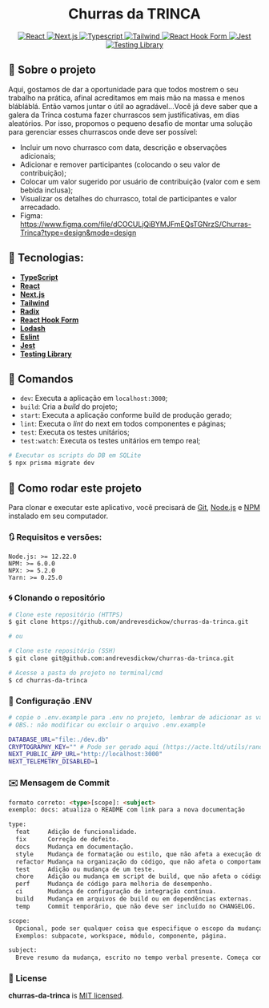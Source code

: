 <h1 align="center">
 Churras da TRINCA
</h1>

<p align="center">
  <a target="_blank" href="https://react.dev/">
    <img alt="React" src="https://img.shields.io/badge/react-%2323272f.svg?style=for-the-badge&logo=react&logoColor=%23149eca" />
  </a>
  <a target="_blank" href="https://nextjs.org/">
    <img alt="Next.js" src="https://img.shields.io/badge/next.js-%23000000.svg?style=for-the-badge&logo=next.js&logoColor=%23ffffff" />
  </a>
  <a target="_blank" href="https://www.typescriptlang.org/">
    <img alt="Typescript" src="https://img.shields.io/badge/typescript-%233178C6.svg?style=for-the-badge&logo=typescript&logoColor=%23FFFFFF" />
  </a>
  <a target="_blank" href="https://tailwindcss.com/">
    <img alt="Tailwind" src="https://img.shields.io/badge/tailwind%20css-%230ea5e9.svg?style=for-the-badge&logo=tailwind%20css&logoColor=%23ffffff" />
  </a>
  <a target="_blank" href="https://react-hook-form.com/">
    <img alt="React Hook Form" src="https://img.shields.io/badge/react--hook--form-%23EC5990.svg?style=for-the-badge&logo=reacthookform&logoColor=%23ffffff" />
  </a>
  <a target="_blank" href="https://jestjs.io/pt-BR/">
    <img alt="Jest" src="https://img.shields.io/badge/-jest-%23C21325?style=for-the-badge&logo=jest&logoColor=white" />
  </a>
  <a target="_blank" href="https://testing-library.com/">
    <img alt="Testing Library" src="https://img.shields.io/badge/-Testing--Library-%23E33332?style=for-the-badge&logo=testing-library&logoColor=white" />
  </a>
</p>

## 🚀 Sobre o projeto

Aqui, gostamos de dar a oportunidade para que todos mostrem o seu trabalho na prática, afinal acreditamos em mais mão na massa e menos blábláblá. Então vamos juntar o útil ao agradável...Você já deve saber que a galera da Trinca costuma fazer churrascos sem justificativas, em dias aleatórios. Por isso, propomos o pequeno desafio de montar uma solução para gerenciar esses churrascos onde deve ser possível:

- Incluir um novo churrasco com data, descrição e observações adicionais;
- Adicionar e remover participantes (colocando o seu valor de contribuição);
- Colocar um valor sugerido por usuário de contribuição (valor com e sem bebida inclusa);
- Visualizar os detalhes do churrasco, total de participantes e valor arrecadado.
- Figma: https://www.figma.com/file/dCOCULjQiBYMJFmEQsTGNrzS/Churras-Trinca?type=design&mode=design

## 🔨 Tecnologias:

- **[TypeScript](https://www.typescriptlang.org/)**
- **[React](https://react.dev/)**
- **[Next.js](https://nextjs.org/)**
- **[Tailwind](https://tailwindcss.com/)**
- **[Radix](https://radix-ui.com/)**
- **[React Hook Form](https://react-hook-form.com/)**
- **[Lodash](https://lodash.com/)**
- **[Eslint](https://eslint.org/)**
- **[Jest](https://jestjs.io/pt-BR/)**
- **[Testing Library](https://testing-library.com/)**

## 🔎 Comandos

- `dev`: Executa a aplicação em `localhost:3000`;
- `build`: Cria a _build_ do projeto;
- `start`: Executa a aplicação conforme build de produção gerado;
- `lint`: Executa o _lint_ do next em todos componentes e páginas;
- `test`: Executa os testes unitários;
- `test:watch`: Executa os testes unitários em tempo real;

```bash
# Executar os scripts do DB em SQLite
$ npx prisma migrate dev
```

## 🚀 Como rodar este projeto

Para clonar e executar este aplicativo, você precisará de [Git](https://git-scm.com), [Node.js](https://nodejs.org/en/) e [NPM](https://www.npmjs.com/) instalado em seu computador.


### 🔃 Requisitos e versões:

    Node.js: >= 12.22.0
    NPM: >= 6.0.0
    NPX: >= 5.2.0
    Yarn: >= 0.25.0

### 🌀 Clonando o repositório

```bash
# Clone este repositório (HTTPS)
$ git clone https://github.com/andrevesdickow/churras-da-trinca.git

# ou

# Clone este repositório (SSH)
$ git clone git@github.com:andrevesdickow/churras-da-trinca.git

# Acesse a pasta do projeto no terminal/cmd
$ cd churras-da-trinca
```

### 📁 Configuração .ENV

```bash
# copie o .env.example para .env no projeto, lembrar de adicionar as variáveis de ambiente conforme o exemplo
# OBS.: não modificar ou excluir o arquivo .env.example

DATABASE_URL="file:./dev.db"
CRYPTOGRAPHY_KEY="" # Pode ser gerado aqui (https://acte.ltd/utils/randomkeygen)
NEXT_PUBLIC_APP_URL="http://localhost:3000"
NEXT_TELEMETRY_DISABLED=1
```

### ✉️ Mensagem de Commit

```html
formato correto: <type>[scope]: <subject>
exemplo: docs: atualiza o README com link para a nova documentação

type:
  feat     Adição de funcionalidade.
  fix      Correção de defeito.
  docs     Mudança em documentação.
  style    Mudança de formatação ou estilo, que não afeta a execução do código (espaço, tabulação, etc).
  refactor Mudança na organização do código, que não afeta o comportamento existente.
  test     Adição ou mudança de um teste.
  chore    Adição ou mudança em script de build, que não afeta o código de produção.
  perf     Mudança de código para melhoria de desempenho.
  ci       Mudança de configuração de integração contínua.
  build    Mudança em arquivos de build ou em dependências externas.
  temp     Commit temporário, que não deve ser incluído no CHANGELOG.

scope:
  Opcional, pode ser qualquer coisa que especifique o escopo da mudança.
  Exemplos: subpacote, workspace, módulo, componente, página.

subject:
  Breve resumo da mudança, escrito no tempo verbal presente. Começa com letra minúscula e não há ponto final.

```

### 📜 License

**churras-da-trinca** is [MIT licensed](LICENSE).
